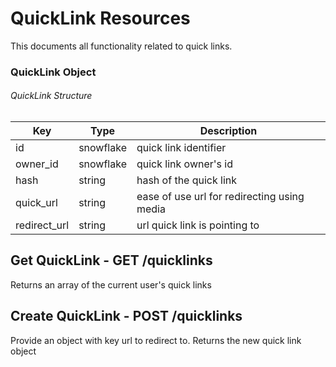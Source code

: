 # QuickLink Resources

This documents all functionality related to quick links.

### QuickLink Object

###### QuickLink Structure

| Key                           | Type                                                                                | Description                                                                                                                      |
| ----------------------------- | ----------------------------------------------------------------------------------- | -------------------------------------------------------------------------------------------------------------------------------- |
| id                            | snowflake                                                                           | quick link identifier                                                                                                            |
| owner_id                      | snowflake                                                                           | quick link owner's id                                                                                                            |
| hash                          | string                                                                              | hash of the quick link                                                                                                           |
| quick_url                     | string                                                                              | ease of use url for redirecting using media                                                                                      |
| redirect_url                  | string                                                                              | url quick link is pointing to                                                                                                    |

## Get QuickLink - GET /quicklinks

Returns an array of the current user's quick links

## Create QuickLink - POST /quicklinks

Provide an object with key url to redirect to. Returns the new quick link object